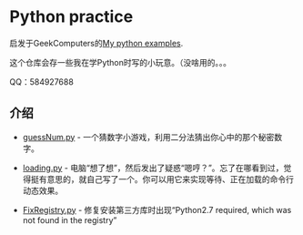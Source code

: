 # Python practice

启发于GeekComputers的[My python examples](https://github.com/geekcomputers/Python).

这个仓库会存一些我在学Python时写的小玩意。（没啥用的。。。

QQ：584927688


## 介绍
- [guessNum.py](https://github.com/Shaw-lib/Python_test/blob/master/guessNum.py) - 一个猜数字小游戏，利用二分法猜出你心中的那个秘密数字。

- [loading.py](https://github.com/Shaw-lib/Python_test/blob/master/loading.py) - 电脑“想了想”，然后发出了疑惑“嗯哼？”。忘了在哪看到过，觉得挺有意思的，就自己写了一个。你可以用它来实现等待、正在加载的命令行动态效果。

- [FixRegistry.py](https://github.com/Shaw-lib/Python_test/blob/master/FixRegistry.py) - 修复安装第三方库时出现“Python2.7 required, which was not found in the registry” 

